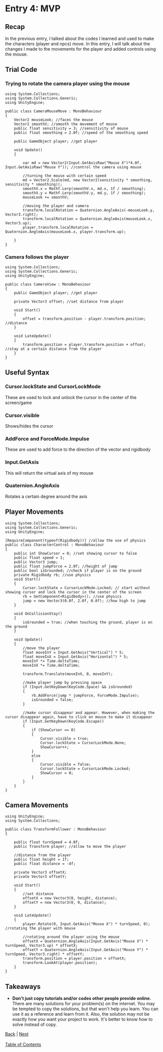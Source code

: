 # Entry 4: MVP

## Recap
In the previous entry, I talked about the codes I learned and used to make the characters (player and npcs) move. In this entry, I will talk about the changes I made to the movements for the player and added controls using the mouse.

## Trial Code
### Trying to rotate the camera player using the mouse
```
using System.Collections;
using System.Collections.Generic;
using UnityEngine;

public class CameraMouseMove : MonoBehaviour
{
    Vector2 mouseLook; //faces the mouse 
    Vector2 smoothV; //smooth the movement of mouse
    public float sensitivity = 3; //sensitivity of mouse
    public float smoothing = 2.0f; //speed of the smoothing speed

    public GameObject player; //get player
 
    void Update()
    {

        var md = new Vector2(Input.GetAxisRaw("Mouse X")*4.0f, Input.GetAxisRaw("Mouse Y")); //control the camera using mouse

        //turning the mouse with certain speed
        md = Vector2.Scale(md, new Vector2(sensitivity * smoothing, sensitivity * smoothing));
        smoothV.x = Mathf.Lerp(smoothV.x, md.x, 1f / smoothing);
        smoothV.y = Mathf.Lerp(smoothV.y, md.y, 1f / smoothing);
        mouseLook += smoothV;

        //moving the player and camera
        transform.localRotation = Quaternion.AngleAxis(-mouseLook.y, Vector3.right);
        transform.localRotation = Quaternion.AngleAxis(mouseLook.x, Vector3.up);
        player.transform.localRotation = Quaternion.AngleAxis(mouseLook.x, player.transform.up);

    }
}
```

### Camera follows the player
```
using System.Collections;
using System.Collections.Generic;
using UnityEngine;

public class CameraView : MonoBehaviour
{
    public GameObject player; //get player

    private Vector3 offset; //set distance from player

    void Start()
    {
        offset = transform.position - player.transform.position; //distance
    }

    void LateUpdate()
    {
        transform.position = player.transform.position + offset;  //stay at a certain distance from the player
    }
}
```

## Useful Syntax
### Cursor.lockState and CursorLockMode
These are used to lock and unlock the cursor in the center of the screen/game

### Cursor.visible
Shows/hides the cursor

### AddForce and ForceMode.Impulse
These are used to add force to the direction of the vector and rigidbody

### Input.GetAxis
This will return the virtual axis of my mouse

### Quaternion.AngleAxis
Rotates a certain degree around the axis

## Player Movements
```
using System.Collections;
using System.Collections.Generic;
using UnityEngine;

[RequireComponent(typeof(Rigidbody))] //allow the use of physics
public class CharacterControl : MonoBehaviour
{
    public int ShowCursor = 0; //set showing cursor to false
    public float speed = 1;
    public Vector3 jump;
    public float jumpForce = 2.0f; //height of jump
    public bool isGrounded; //check if player is on the ground
    private Rigidbody rb; //use physics
    void Start()
    {
        Cursor.lockState = CursorLockMode.Locked; // start without showing cursor and lock the cursor in the center of the screen
        rb = GetComponent<Rigidbody>(); //use physics
        jump = new Vector3(0.0f, 2.0f, 0.0f); //how high to jump
    }

    void OnCollisionStay()
    {
        isGrounded = true; //when touching the ground, player is on the ground
    }

    void Update()
    {
        //move the player
        float moveInY = Input.GetAxis("Vertical") * 5;
        float moveInX = Input.GetAxis("Horizontal") * 5;
        moveInY *= Time.deltaTime;
        moveInX *= Time.deltaTime;

        transform.Translate(moveInX, 0, moveInY);

        //make player jump by pressing space
        if (Input.GetKeyDown(KeyCode.Space) && isGrounded)
        {
            rb.AddForce(jump * jumpForce, ForceMode.Impulse);
            isGrounded = false;
        }

        //make cursor disappear and appear. However, when making the cursor disappear again, have to click on mouse to make it disappear
        if (Input.GetKeyDown(KeyCode.Escape))
        {
            if (ShowCursor == 0)
            {
                Cursor.visible = true;
                Cursor.lockState = CursorLockMode.None;
                ShowCursor++;
            }
            else
            {
                Cursor.visible = false;
                Cursor.lockState = CursorLockMode.Locked;
                ShowCursor = 0;
            }
        }
    }
}
```

## Camera Movements
```
using UnityEngine;
using System.Collections;

public class TransformFollower : MonoBehaviour
{

    public float turnSpeed = 4.0f;
    public Transform player; //allow to move the player

    //distance from the player
    public float height = 1f;
    public float distance = -4f;

    private Vector3 offsetX;
    private Vector3 offsetY;

    void Start()
    {
        //set distance
        offsetX = new Vector3(0, height, distance);
        offsetY = new Vector3(0, 0, distance);
    }

    void LateUpdate()
    {
        player.Rotate(0, Input.GetAxis("Mouse X") * turnSpeed, 0); //rotating the player with mouse

        //rotating around the player using the mouse
        offsetX = Quaternion.AngleAxis(Input.GetAxis("Mouse X") * turnSpeed, Vector3.up) * offsetX;
        offsetY = Quaternion.AngleAxis(Input.GetAxis("Mouse Y") * turnSpeed, Vector3.right) * offsetY;
        transform.position = player.position + offsetX;
        transform.LookAt(player.position);
    }
}
```

## Takeaways
* **Don't just copy tutorials and/or codes other people provide online.** There are many solutions for your problem(s) on the internet. You may be tempted to copy the solutions, but that won't help you learn. You can use it as a reference and learn from it. Also, the solution may not be exactly how you want your project to work. It's better to know how to solve instead of copy.

[Back](entry-3.md) | [Next](entry-5.md) <br><br>
[Table of Contents](../README.md)
